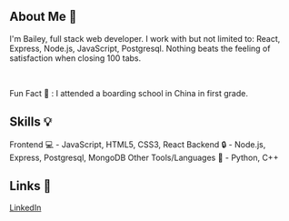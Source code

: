 ## About Me :bust_in_silhouette:
I'm Bailey, full stack web developer. I work with but not limited to: React, Express, Node.js, JavaScript, Postgresql. Nothing beats the feeling of satisfaction when closing 100 tabs.

<br/>

Fun Fact :school_satchel: : I attended a boarding school in China in first grade.

## Skills :bulb:
Frontend :computer: - JavaScript, HTML5, CSS3, React
Backend :lock: - Node.js, Express, Postgresql, MongoDB
Other Tools/Languages :wrench: - Python, C++

## Links :link:
[LinkedIn](https://www.linkedin.com/in/bailey-yu/)
